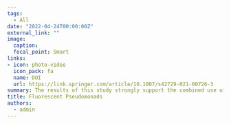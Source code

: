 ```yaml
---
tags:
  - All
date: "2022-04-24T00:00:00Z"
external_link: ""
image:
  caption: 
  focal_point: Smart
links:
- icon: photo-video
  icon_pack: fa
  name: DOI
  url: https://link.springer.com/article/10.1007/s42729-021-00726-3
summary: The results of this study strongly support the combined use of phosphate solubilizer fluorescent pseudomonads with P fertilizer as a chemical-biological fertilizer package for improvement of P nutrition and grain yield in agricultural systems, while keeping safe P stocks.
title: Fluorescent Pseudomonads 
authors: 
  - admin
---
```


